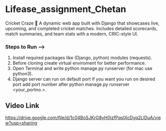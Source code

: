 # Lifease_assignment_Chetan
Cricket Craze 🏏 A dynamic web app built with Django that showcases live, upcoming, and completed cricket matches. Includes detailed scorecards, match summaries, and team stats with a modern, CRIC-style UI.<br>
### Steps to Run -->
1. Install required packages like (Django, python) modules (requests).
2. Before cloning create virtual enviroment for better performance.
3. Open Terminal and write python manage.py runserver (for mac use python3).
4. Django server can run on default port if you want you run on desired port add port number after python manage.py runserver <your_portno.>.

## Video Link
https://drive.google.com/file/d/1c04BoSJKrG8yH0jzfPqsIXcDyq2LlDuA/view?usp=sharing
